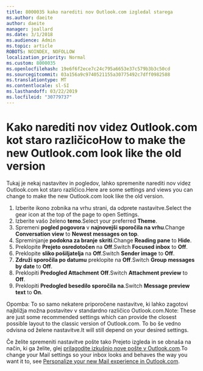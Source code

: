 ```yaml
---
title: 8000035 kako narediti nov Outlook.com izgledal starega
ms.author: daeite
author: daeite
manager: joallard
ms.date: 3/1/2018
ms.audience: Admin
ms.topic: article
ROBOTS: NOINDEX, NOFOLLOW
localization_priority: Normal
ms.custom: 8000035
ms.openlocfilehash: 19e6f6f2ece7c24c795a6653e37c579b3b3c50cd
ms.sourcegitcommit: 03a156a9c9740521155a30775492c7dff0982588
ms.translationtype: MT
ms.contentlocale: sl-SI
ms.lasthandoff: 03/22/2019
ms.locfileid: "30779737"
---
```

# <a name="how-to-make-the-new-outlookcom-look-like-the-old-version"></a><span data-ttu-id="17c79-102">Kako narediti nov videz Outlook.com kot staro različico</span><span class="sxs-lookup"><span data-stu-id="17c79-102">How to make the new Outlook.com look like the old version</span></span>

<span data-ttu-id="17c79-103">Tukaj je nekaj nastavitev in pogledov, lahko spremenite narediti nov videz Outlook.com kot staro različico.</span><span class="sxs-lookup"><span data-stu-id="17c79-103">Here are some settings and views you can change to make the new Outlook.com look like the old version.</span></span>

1. <span data-ttu-id="17c79-104">Izberite ikono zobnika na vrhu strani, da odprete nastavitve.</span><span class="sxs-lookup"><span data-stu-id="17c79-104">Select the gear icon at the top of the page to open Settings.</span></span>
2. <span data-ttu-id="17c79-105">Izberite vašo želeno **temo**.</span><span class="sxs-lookup"><span data-stu-id="17c79-105">Select your preferred **Theme**.</span></span>
3. <span data-ttu-id="17c79-106">Spremeni **pogled pogovora** v **najnovejši sporočila na vrhu**.</span><span class="sxs-lookup"><span data-stu-id="17c79-106">Change **Conversation view** to **Newest messages on top**.</span></span>
4. <span data-ttu-id="17c79-107">Spreminjanje **podokna za branje** **skriti**.</span><span class="sxs-lookup"><span data-stu-id="17c79-107">Change **Reading pane** to **Hide**.</span></span>
5. <span data-ttu-id="17c79-108">Preklopite **Prejeto osredotočen** na **Off**.</span><span class="sxs-lookup"><span data-stu-id="17c79-108">Switch **Focused inbox** to **Off**.</span></span>
6. <span data-ttu-id="17c79-109">Preklopite **sliko pošiljatelja** na **Off**.</span><span class="sxs-lookup"><span data-stu-id="17c79-109">Switch **Sender image** to **Off**.</span></span> 
7. <span data-ttu-id="17c79-110">**Združi sporočila po datumu** preklopite na **Off**.</span><span class="sxs-lookup"><span data-stu-id="17c79-110">Switch **Group messages by date** to **Off**.</span></span> 
8. <span data-ttu-id="17c79-111">Preklopiti **Predogled Attachment** **Off**.</span><span class="sxs-lookup"><span data-stu-id="17c79-111">Switch **Attachment preview** to **Off**.</span></span> 
9. <span data-ttu-id="17c79-112">Preklopiti **Predogled besedilo sporočila** **na**.</span><span class="sxs-lookup"><span data-stu-id="17c79-112">Switch **Message preview text** to **On**.</span></span>

<span data-ttu-id="17c79-113">Opomba: To so samo nekatere priporočene nastavitve, ki lahko zagotovi najbližja možna postavitev v standardno različico Outlook.com.</span><span class="sxs-lookup"><span data-stu-id="17c79-113">Note: These are just some recommended settings which can provide the closest possible layout to the classic version of Outlook.com.</span></span> <span data-ttu-id="17c79-114">To bo še vedno odvisna od želene nastavitve.</span><span class="sxs-lookup"><span data-stu-id="17c79-114">It will still depend on your desired settings.</span></span>

<span data-ttu-id="17c79-115">Če želite spremeniti nastavitve pošte tako Prejeto izgleda in se obnaša na način, ki ga želite, glej [prilagodite izkušnjo nove pošte v Outlook.com](https://support.office.com/article/b41c2ecb-f23c-42b3-b7f8-659646d5e58c).</span><span class="sxs-lookup"><span data-stu-id="17c79-115">To change your Mail settings so your inbox looks and behaves the way you want it to, see [Personalize your new Mail experience in Outlook.com](https://support.office.com/article/b41c2ecb-f23c-42b3-b7f8-659646d5e58c).</span></span>
